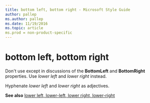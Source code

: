 ```yaml
---
title: bottom left, bottom right - Microsoft Style Guide
author: pallep
ms.author: pallep
ms.date: 11/19/2016
ms.topic: article
ms.prod = non-product-specific
---
```


# bottom left, bottom right

Don't use except in discussions of the **BottomLeft** and **BottomRight** properties. Use *lower left* and *lower right* instead.  

Hyphenate *lower left* and *lower right* as adjectives.

**See also** [lower left, lower-left, lower right, lower-right](/style-guide/a-z-word-list-term-collections/s/stop-stop-responding)
